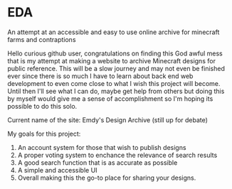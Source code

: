 # EDA
An attempt at an accessible and easy to use online archive for minecraft farms and contraptions

Hello curious github user, congratulations on finding this God awful mess that is my attempt at making a website to archive Minecraft designs for public reference.
This will be a slow journey and may not even be finished ever since there is so much I have to learn about back end web development to even come close to what I wish
this project will become. Until then I'll see what I can do, maybe get help from others but doing this by myself would give me a sense of accomplishment so I'm hoping 
its possible to do this solo. 

Current name of the site: Emdy's Design Archive (still up for debate)

My goals for this project:
1) An account system for those that wish to publish designs
2) A proper voting system to enchance the relevance of search results
3) A good search function that is as accurate as possible
4) A simple and accessible UI
5) Overall making this the go-to place for sharing your designs.
